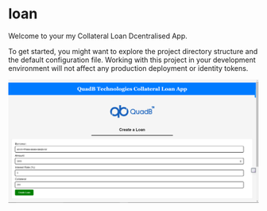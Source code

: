 # loan

Welcome to your my Collateral Loan Dcentralised App.

To get started, you might want to explore the project directory structure and the default configuration file. Working with this project in your development environment will not affect any production deployment or identity tokens.

![Alt Text](./src/loan_frontend/assets/Screenshot%20%28116%29.png)

